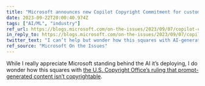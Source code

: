 ```yaml
---
title: "Microsoft announces new Copilot Copyright Commitment for customers"
date: 2023-09-22T20:00:40.974Z
tags: ["AI/ML", "industry"]
ref_url: https://blogs.microsoft.com/on-the-issues/2023/09/07/copilot-copyright-commitment-ai-legal-concerns/
in_reply_to: https://blogs.microsoft.com/on-the-issues/2023/09/07/copilot-copyright-commitment-ai-legal-concerns/
twitter_text: "I can’t help but wonder how this squares with AI-generated content not being copyrightable."
ref_source: "Microsoft On the Issues"
---
```


While I really appreciate Microsoft standing behind the AI it’s deploying, I do wonder how this squares with [the U.S. Copyright Office’s ruling that prompt-generated content isn’t copyrightable](https://www.federalregister.gov/documents/2023/03/16/2023-05321/copyright-registration-guidance-works-containing-material-generated-by-artificial-intelligence).
